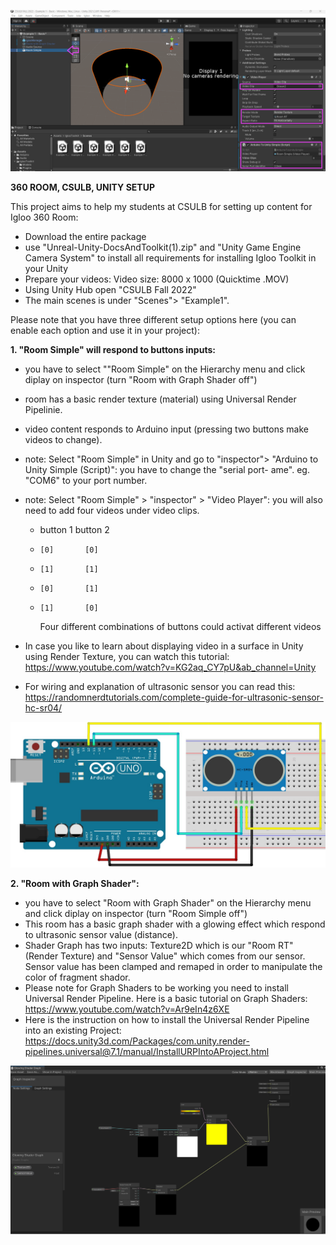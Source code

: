 
![Alt Text](UnityScreenshot01.png)


**360 ROOM, CSULB, UNITY SETUP**



This project aims to help my students at CSULB for setting up content for Igloo 360 Room:

- Download the entire package
- use "Unreal-Unity-DocsAndToolkit(1).zip" and "Unity Game Engine Camera System" to install all requirements for installing Igloo Toolkit in your Unity
- Prepare your videos: Video size: 8000 x 1000 (Quicktime .MOV)
- Using Unity Hub open "CSULB Fall 2022"
- The main scenes is under "Scenes"> "Example1". 

Please note that you have three different setup options here (you can enable each option and use it in your project):


**1. "Room Simple" will respond to buttons inputs:**
-  you have to select ""Room Simple" on the Hierarchy menu and click diplay on inspector (turn "Room with Graph Shader off")
-  room has a basic render texture (material) using Universal Render Pipelinie.
-  video content responds to Arduino input (pressing two buttons make videos to change). 
-  note: Select "Room Simple" in Unity and go to "inspector"> "Arduino to Unity Simple (Script)": you have to change the "serial port- ame". eg. "COM6" to your port number.
-  note: Select "Room Simple" > "inspector" > "Video Player": you will also need to add four videos under video clips. 
    
   -  button 1 button 2
   -     [0]       [0]
   -     [1]       [1]
   -     [0]       [1]
   -     [1]       [0] 
       Four different combinations of buttons could activat different videos 

- In case you like to learn about displaying video in a surface in Unity using Render Texture, you can watch this tutorial: https://www.youtube.com/watch?v=KG2aq_CY7pU&ab_channel=Unity
- For wiring and explanation of ultrasonic sensor you can read this: https://randomnerdtutorials.com/complete-guide-for-ultrasonic-sensor-hc-sr04/

![GraphShader](arduinoUltrasonic.png)


**2. "Room with Graph Shader":**
- you have to select "Room with Graph Shader" on the Hierarchy menu and click diplay on inspector (turn "Room Simple off")
- This room has a basic graph shader with a glowing effect which respond to ultrasonic sensor value (distance). 
- Shader Graph has two inputs: Texture2D which is our "Room RT" (Render Texture) and "Sensor Value" which comes from our sensor. Sensor value has been clamped and remaped in order to manipulate the color of fragment shador.
- Please note for Graph Shaders to be working you need to install Universal Render Pipeline. Here is a basic tutorial on Graph Shaders: https://www.youtube.com/watch?v=Ar9eIn4z6XE
- Here is the instruction on how to install the Universal Render Pipeline into an existing Project: https://docs.unity3d.com/Packages/com.unity.render-pipelines.universal@7.1/manual/InstallURPIntoAProject.html

![GraphShader](UnityScreenshot02.png)

